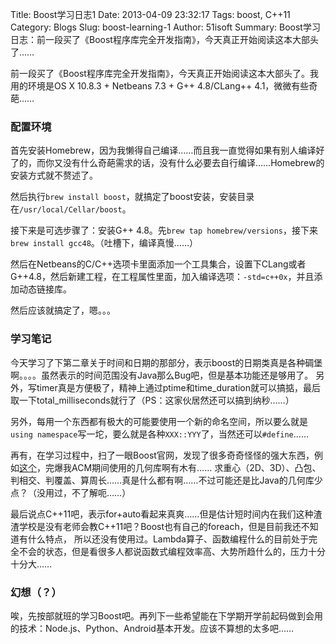 Title: Boost学习日志1
Date: 2013-04-09 23:32:17
Tags: boost, C++11
Category: Blogs
Slug: boost-learning-1
Author: 51isoft
Summary: Boost学习日志：前一段买了《Boost程序库完全开发指南》，今天真正开始阅读这本大部头了……

前一段买了《Boost程序库完全开发指南》，今天真正开始阅读这本大部头了。我用的环境是OS X 10.8.3 + Netbeans 7.3 + G++ 4.8/CLang++ 4.1，微微有些奇葩……

### 配置环境

首先安装Homebrew，因为我懒得自己编译……而且我一直觉得如果有别人编译好了的，而你又没有什么奇葩需求的话，没有什么必要去自行编译……Homebrew的安装方式就不赘述了。

然后执行`brew install boost`，就搞定了boost安装，安装目录在`/usr/local/Cellar/boost`。

接下来是可选步骤了：安装G++ 4.8。先`brew tap homebrew/versions`，接下来`brew install gcc48`。（吐槽下，编译真慢……）

然后在Netbeans的C/C++选项卡里面添加一个工具集合，设置下CLang或者G++4.8，然后新建工程，在工程属性里面，加入编译选项：`-std=c++0x`，并且添加动态链接库。

然后应该就搞定了，嗯。。。


### 学习笔记

今天学习了下第二章关于时间和日期的那部分，表示boost的日期类真是各种碉堡啊。。。。虽然表示的时间范围没有Java那么Bug吧，但是基本功能还是够用了。
另外，写timer真是方便极了，精神上通过ptime和time_duration就可以搞掂，最后取一下total_milliseconds就行了（PS：这家伙居然还可以搞到纳秒……）

另外，每用一个东西都有极大的可能要使用一个新的命名空间，所以要么就是`using namespace`写一坨，要么就是各种`XXX::YYY`了，当然还可以`#define`……

再有，在学习过程中，扫了一眼Boost官网，发现了很多奇奇怪怪的强大东西，例如[这个](http://www.boost.org/doc/libs/1_53_0/libs/geometry/doc/html/geometry/reference/algorithms.html)，完爆我ACM期间使用的几何库啊有木有……
求重心（2D、3D）、凸包、判相交、判覆盖、算周长……真是什么都有啊……不过可能还是比Java的几何库少点？（没用过，不了解呃……）

最后说点C++11吧，表示for+auto看起来真爽……但是估计短时间内在我们这种渣渣学校是没有老师会教C++11吧？Boost也有自己的foreach，但是目前我还不知道有什么特点，
所以还没有使用过。Lambda算子、函数编程什么的目前处于完全不会的状态，但是看很多人都说函数式编程效率高、大势所趋什么的，压力十分十分大……

### 幻想（？）

唉，先按部就班的学习Boost吧。再列下一些希望能在下学期开学前起码做到会用的技术：Node.js、Python、Android基本开发。应该不算想的太多吧……
